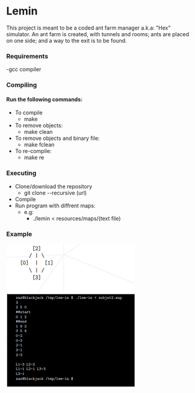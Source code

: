 # Lemin

This project is meant to be a coded ant farm manager a.k.a: "Hex" simulator. An ant farm is created, with tunnels and rooms; ants are placed on one side; and a way to the exit is to be found.

### Requirements

-gcc compiler

### Compiling

#### Run the following commands:
* To compile
    * make
* To remove objects:
    * make clean
* To remove objects and binary file:
    * make fclean
* To re-compile:
    * make re

### Executing

* Clone/download the repository
    * git clone --recursive (url)
* Compile 
* Run program with diffrent maps:
    * e.g:
        * ./lemin < resources/maps/(text file)

### Example
![](/resources/lemin.png)
